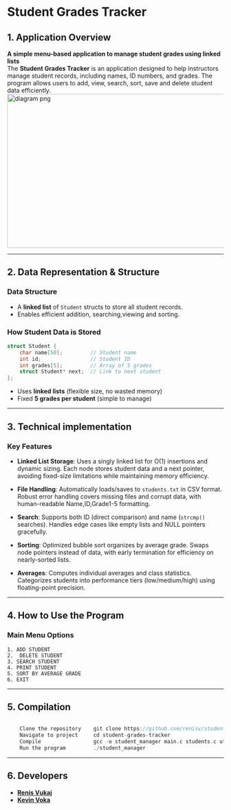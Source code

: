 # **Student Grades Tracker**

## **1. Application Overview** 
**A simple menu-based application to manage student grades using linked lists**  
The **Student Grades Tracker** is an application designed to help instructors manage student records, including names, ID numbers, and grades. The program allows users to add, view, search, sort, save and delete student data efficiently.  
<img width="720" height="358" alt="diagram png" src="https://github.com/user-attachments/assets/b42e7519-8397-4a4d-b58a-c40531d2ab76" />


---
## **2. Data Representation & Structure**  


### **Data Structure**  
- A **linked list** of `Student` structs to store all student records.  
- Enables efficient addition, searching,viewing and sorting.  
### **How Student Data is Stored**  
```c
struct Student {
    char name[50];         // Student name
    int id;                // Student ID 
    int grades[5];         // Array of 5 grades
    struct Student* next;  // Link to next student
};
```
- Uses **linked lists** (flexible size, no wasted memory)  
- Fixed **5 grades per student** (simple to manage)  
---


## **3. Technical implementation**

  
 ### Key Features
- **Linked List Storage**: Uses a singly linked list for O(1) insertions and dynamic sizing. Each node stores student data and a next pointer, avoiding fixed-size limitations while maintaining memory efficiency.

- **File Handling**: Automatically loads/saves to `students.txt` in CSV format. Robust error handling covers missing files and corrupt data, with human-readable Name,ID,Grade1-5 formatting.

- **Search**: Supports both ID (direct comparison) and name (`strcmp()` searches). Handles edge cases like empty lists and NULL pointers gracefully.

- **Sorting**: Optimized bubble sort organizes by average grade. Swaps node pointers instead of data, with early termination for efficiency on nearly-sorted lists.

- **Averages**: Computes individual averages and class statistics. Categorizes students into performance tiers (low/medium/high) using floating-point precision.
---
## **4. How to Use the Program**  
### **Main Menu Options**  
```
1. ADD STUDENT
2.  DELETE STUDENT
3. SEARCH STUDENT
4. PRINT STUDENT
5. SORT BY AVERAGE GRADE
6. EXIT
```


---



## **5. Compilation**  


```c

    Clone the repository    git clone https://github.com/renisv/student-grades-tracker.git
    Navigate to project     cd student-grades-tracker
    Compile                 gcc -o student_manager main.c students.c utils.c file_ops.c menu.c
    Run the program         ./student_manager

```



---




## **6. Developers**
 
- **[Renis Vukaj](https://github.com/renisv)**  
- **[Kevin Voka](https://github.com/kevin10v)**  
